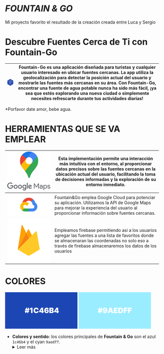 
# ***FOUNTAIN & GO***

Mi proyecto favorito el resultado de la creación creada entre Luca y Sergio
# **Descubre Fuentes Cerca de Ti con Fountain-Go**
| ![Fountain-Go](https://github.com/LordGrim551/Fountain-Go/blob/main/Loguito.png) |Fountain-Go es una aplicación diseñada para turistas y cualquier usuario interesado en ubicar fuentes cercanas. La app utiliza la geolocalización para detectar la posición actual del usuario y mostrarle las fuentes más cercanas en su área. Con Fountain-Go, encontrar una fuente de agua potable nunca ha sido más fácil, ¡ya sea que estés explorando una nueva ciudad o simplemente necesites refrescarte durante tus actividades diarias! |
| --- | --- |

*Porfavor date amor, bebe agua.
# **HERRAMIENTAS QUE SE VA EMPLEAR**

|[![Fountain-Go](https://github.com/LordGrim551/Fountain-Go/blob/main/Google_Maps.png)](https://github.com/LordGrim551/Fountain-Go)|Esta implementación permite una interacción más intuitiva con el entorno, al proporcionar datos precisos sobre las fuentes cercanas en la ubicación actual del usuario, facilitando la toma de decisiones informadas y la exploración de su entorno inmediato. |
| --- | --- |
|[![Fountain-Go](https://github.com/LordGrim551/Fountain-Go/blob/main/cloud.png)](https://github.com/LordGrim551/Fountain-Go)| Fountain&Go emplea Google Cloud para potenciar su aplicación. Utilizamos la API de Google Maps para mejorar la experiencia del usuario al proporcionar información sobre fuentes cercanas.|
|[![Fountain-Go](https://github.com/LordGrim551/Fountain-Go/blob/main/firebase.png)](https://github.com/LordGrim551/Fountain-Go)| Empleamos firebase permitiendo asi a los usuarios agregar las fuentes a una lista de favoritos donde se almacenaran las coordenadas no solo eso a través de firebase almacenaremos los datos de los usuarios |
# **COLORES**
![Group 1](https://github.com/LordGrim551/Fountain-Go/blob/main/Group%201.png)        ![Group 2](https://github.com/LordGrim551/Fountain-Go/blob/main/Group%202.png)

- **Colores y sentido**: los colores principales de **Fountain &  Go** son el azul `1c46b4` y el cyan `9aedff`.
  <details>
  <summary>Leer más</summary>
  La elección del azul y del cian fue una decisión deliberada y cuidadosa. Se optó por el azul como color principal para transmitir una sensación de confianza, calma y fiabilidad a los usuarios de la aplicación. Por otro lado, el cian se utilizó para resaltar         elementos importantes y llamar la atención del usuario de manera sutil pero efectiva. Esta combinación de colores no solo busca crear una estética atractiva, sino también mejorar la usabilidad y la experiencia general del usuario en Fountain&Go.
  </details>
